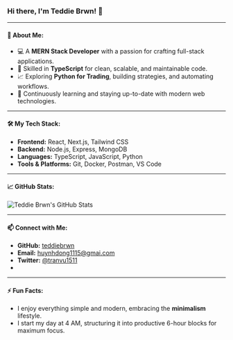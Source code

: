 ### Hi there, I'm Teddie Brwn! 👋

---

#### 🚀 About Me:
- 💻 A **MERN Stack Developer** with a passion for crafting full-stack applications.
- 🎯 Skilled in **TypeScript** for clean, scalable, and maintainable code.
- 📈 Exploring **Python for Trading**, building strategies, and automating workflows.
- 🌱 Continuously learning and staying up-to-date with modern web technologies.

---

#### 🛠️ My Tech Stack:
- **Frontend:** React, Next.js, Tailwind CSS
- **Backend:** Node.js, Express, MongoDB
- **Languages:** TypeScript, JavaScript, Python
- **Tools & Platforms:** Git, Docker, Postman, VS Code

---

#### 📈 GitHub Stats:
![Teddie Brwn's GitHub Stats](https://github-readme-stats.vercel.app/api?username=teddiebrwn&show_icons=true&theme=transparent&title_color=007aff&icon_color=0acf83&text_color=333333&bg_color=ffffff)

---

#### 📫 Connect with Me:
- **GitHub:** [teddiebrwn](https://github.com/teddiebrwn)
- **Email:** [huynhdong1115@gmai.com](mailto:huynhdong1115@gmail.com)
- **Twitter:** [@tranvu1511](https://x.com/tranvu1511?s=21)
- 
---

#### ⚡ Fun Facts:
- I enjoy everything simple and modern, embracing the **minimalism** lifestyle.
- I start my day at 4 AM, structuring it into productive 6-hour blocks for maximum focus.
